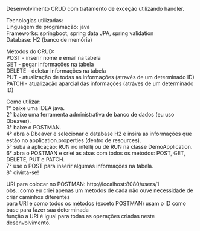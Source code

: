 Desenvolvimento CRUD com tratamento de exceção utilizando handler. 

Tecnologias utilizadas: <br>
Linguagem de programação: java <br>
Frameworks: springboot, spring data JPA, spring validation <br>
Database: H2 (banco de memória) <br>

Métodos do CRUD: <br>
POST - inserir nome e email na tabela <br>
GET - pegar informações na tabela <br>
DELETE - deletar informações na tabela <br>
PUT - atualização de todas as informações (através de um determinado ID) <br>
PATCH - atualização aparcial das informações (atráves de um determinado ID) <br>

Como utilizar: <br>
1° baixe uma IDEA java. <br>
2° baixe uma ferramenta administrativa de banco de dados (eu uso Dbeaver). <br>
3° baixe o POSTMAN. <br>
4° abra o Dbeaver e selecionar o database H2 e insira as informações que estão no application.properties (dentro de resources). <br>
5° suba a aplicação: RUN no intellij ou dê RUN na classe DemoApplication. <br>
6° abra o POSTMAN e criei as abas com todos os metodos: POST, GET, DELETE, PUT e PATCH. <br>
7° use o POST para inserir algumas informações na tabela. <br>
8° divirta-se! <br>

URI para colocar no POSTMAN: http://localhost:8080/users/1 <br>
obs.: como eu criei apenas um metodos de cada não ouve necessidade de criar caminhos diferentes <br>
para URI e como todos os métodos (exceto POSTMAN) usam o ID como base para fazer sua determinada <br>
função a URI é igual para todas as operações criadas neste desenvolvimento. 
